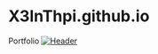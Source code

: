 # X3lnThpi.github.io
Portfolio
[![Header](https://raw.githubusercontent.com/MartinHeinz/<OWNER>/<OWNER>/readme_header.png "Header")](/assets/img/Xbox2.jfif)

